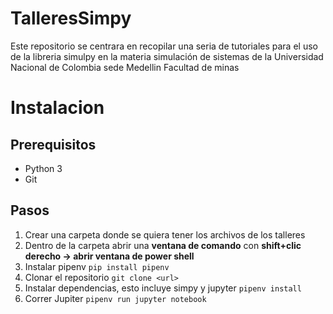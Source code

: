 # TalleresSimpy
Este repositorio se centrara en recopilar una seria de tutoriales para el uso de la libreria simulpy en la materia simulación de sistemas de la Universidad Nacional de Colombia sede Medellin Facultad de minas

# Instalacion
 ## Prerequisitos
 * Python 3
 * Git
 ## Pasos
1. Crear una carpeta donde se quiera tener los archivos de los talleres
2. Dentro de la carpeta abrir una **ventana de comando** con **shift+clic derecho -> abrir ventana de power shell**
3. Instalar pipenv
  `pip install pipenv`
4. Clonar el repositorio
  `git clone <url>`
5. Instalar dependencias, esto incluye simpy y jupyter
  `pipenv install`
6. Correr Jupiter
  `pipenv run jupyter notebook`
